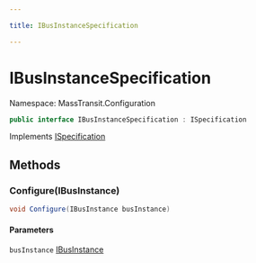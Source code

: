 ```yaml
---

title: IBusInstanceSpecification

---
```


# IBusInstanceSpecification

Namespace: MassTransit.Configuration

```csharp
public interface IBusInstanceSpecification : ISpecification
```

Implements [ISpecification](../../masstransit-abstractions/masstransit/ispecification)

## Methods

### **Configure(IBusInstance)**

```csharp
void Configure(IBusInstance busInstance)
```

#### Parameters

`busInstance` [IBusInstance](../masstransit-transports/ibusinstance)<br/>
